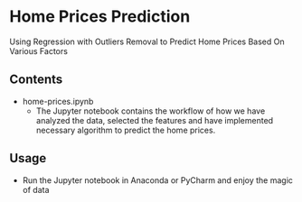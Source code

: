 # Home Prices Prediction
Using Regression with Outliers Removal to Predict Home Prices Based On Various Factors

## Contents
- home-prices.ipynb 
  - The Jupyter notebook contains the workflow of how we have analyzed the data, selected the features and have implemented necessary algorithm to predict the home prices.
  
## Usage
- Run the Jupyter notebook in Anaconda or PyCharm and enjoy the magic of data
